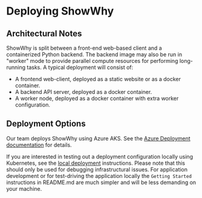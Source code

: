 # Deploying ShowWhy

## Architectural Notes
ShowWhy is split between a front-end web-based client and a containerized Python backend. The backend image may also be run in "worker" mode to provide parallel compute resources for performing long-running tasks. A typical deployment will consist of: 

* A frontend web-client, deployed as a static website or as a docker container.
* A backend API server, deployed as a docker container.
* A worker node, deployed as a docker container with extra worker configuration.

## Deployment Options
Our team deploys ShowWhy using Azure AKS. See the [Azure Deployment documentation](./azure-template/README.md) for details.

If you are interested in testing out a deployment configuration locally using Kubernetes, see the [local deployment](./LOCAL_DEPLOY.md) instructions. Please note that this should only be used for debugging infrastructural issues. For application development or for test-driving the application locally the `Getting Started` instructions in README.md are much simpler and will be less demanding on your machine.

